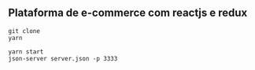 ## Plataforma de e-commerce com reactjs e redux

```
git clone
yarn

yarn start
json-server server.json -p 3333
```
